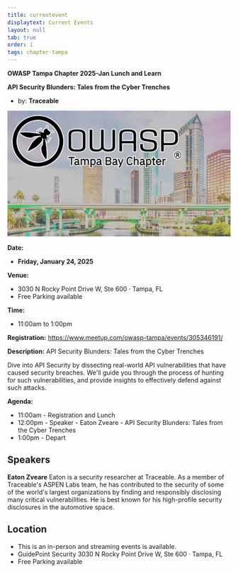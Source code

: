 ```yaml
---
title: currentevent
displaytext: Current Events
layout: null
tab: true
order: 1
tags: chapter-tampa
---
```


**OWASP Tampa Chapter 2025-Jan Lunch and Learn** 

**API Security Blunders: Tales from the Cyber Trenches**

* by: **Traceable**


![OWASP TAMPA](assets/images/owaspTampa.jpeg)

**Date:**
  - **Friday, January 24, 2025**

**Venue:**
  * 3030 N Rocky Point Drive W, Ste 600 · Tampa, FL
  * Free Parking available

**Time:**
  * 11:00am to 1:00pm

**Registration:**
https://www.meetup.com/owasp-tampa/events/305346191/

**Description:** 
API Security Blunders: Tales from the Cyber Trenches

Dive into API Security by dissecting real-world API vulnerabilities that have caused security breaches. We'll guide you through the process of hunting for such vulnerabilities, and provide insights to effectively defend against such attacks.

**Agenda:**
* 11:00am - Registration and Lunch
* 12:00pm - Speaker - Eaton Zveare - API Security Blunders: Tales from the Cyber Trenches
* 1:00pm - Depart

## Speakers
**Eaton Zveare** Eaton is a security researcher at Traceable. As a member of Traceable's ASPEN Labs team, he has contributed to the security of some of the world's largest organizations by finding and responsibly disclosing many critical vulnerabilities. He is best known for his high-profile security disclosures in the automotive space.


## Location
* This is an in-person and streaming events is available.
* GuidePoint Security 3030 N Rocky Point Drive W, Ste 600 · Tampa, FL
* Free Parking available

